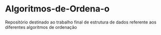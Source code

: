 # Algoritmos-de-Ordena-o
Repositório destinado ao trabalho final de estrutura de dados referente aos diferentes algoritmos de ordenação
